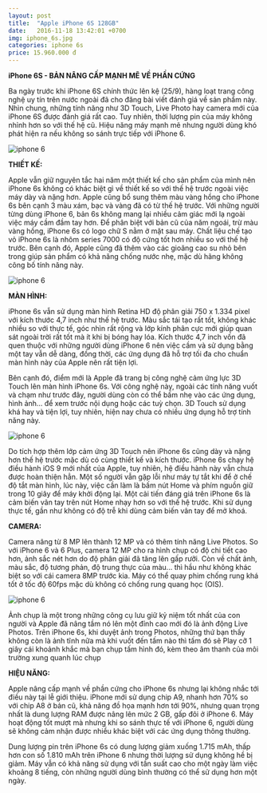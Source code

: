 ```yaml
---
layout: post
title:  "Apple iPhone 6S 128GB"
date:   2016-11-18 13:42:01 +0700
img: iphone_6s.jpg
categories: iphone 6s
price: 15.960.000 đ
---
```


**iPhone 6S - BẢN NÂNG CẤP MẠNH MẼ VỀ PHẦN CỨNG**

Ba ngày trước khi iPhone 6S chính thức lên kệ (25/9), hàng loạt trang công nghệ uy tín trên nước ngoài đã cho đăng bài viết đánh giá về sản phẩm này. Nhìn chung, những tính năng như 3D Touch, Live Photo hay camera mới của iPhone 6S được đánh giá rất cao. Tuy nhiên, thời lượng pin của máy không nhỉnh hơn so với thế hệ cũ. Hiệu năng máy mạnh mẽ nhưng người dùng khó phát hiện ra nếu không so sánh trực tiếp với iPhone 6.

![iphone 6]({{site.baseurl}}/images/iphone-6s-64gb-bac-org-1.jpg)

**THIẾT KẾ:**

Apple vẫn giữ nguyên tắc hai năm một thiết kế cho sản phẩm của mình nên iPhone 6s không có khác biệt gì về thiết kế so với thế hệ trước ngoài việc máy dày và nặng hơn. Apple cũng bổ sung thêm màu vàng hồng cho iPhone 6s bên cạnh 3 màu xám, bạc và vàng đã có từ thế hệ trước.
Với những người từng dùng iPhone 6, bản 6s không mang lại nhiều cảm giác mới lạ ngoài việc máy cầm đầm tay hơn. Để phân biệt với bản cũ của năm ngoái, trừ màu vàng hồng, iPhone 6s có logo chữ S nằm ở mặt sau máy. Chất liệu chế tạo vỏ iPhone 6s là nhôm series 7000 có độ cứng tốt hơn nhiều so với thế hệ trước. Bên cạnh đó, Apple cũng đã thêm vào các gioăng cao su nhỏ bên trong giúp sản phẩm có khả năng chống nước nhẹ, mặc dù hãng không công bố tính năng này.

![iphone 6]({{site.baseurl}}/images/iphone-6s-kich-thuoc.jpg)

**MÀN HÌNH:**

iPhone 6s vẫn sử dụng màn hình Retina HD độ phân giải 750 x 1.334 pixel với kích thước 4,7 inch như thế hệ trước. Màu sắc tái tạo rất tốt, không khác nhiều so với thực tế, góc nhìn rất rộng và lớp kính phân cực mới giúp quan sát ngoài trời rất tốt mà ít khi bị bóng hay lóa. Kích thước 4,7 inch vốn đã quen thuộc với những người dùng iPhone 6 nên việc cầm và sử dụng bằng một tay vẫn dễ dàng, đồng thời, các ứng dụng đã hỗ trợ tối đa cho chuẩn màn hình này của Apple nên rất tiện lợi.

Bên cạnh đó, điểm mới là Apple đã trang bị công nghệ cảm ứng lực 3D Touch lên màn hình iPhone 6s. Với công nghệ này, ngoài các tính năng vuốt và chạm như trước đây, người dùng còn có thể bấm nhẹ vào các ứng dụng, hình ảnh… để xem trước nội dụng hoặc các tuỳ chọn. 3D Touch sử dụng khá hay và tiện lợi, tuy nhiên, hiện nay chưa có nhiều ứng dụng hỗ trợ tính năng này.

![iphone 6]({{site.baseurl}}/images/iphone-6s-plus-screen.jpg)

Do tích hợp thêm lớp cảm ứng 3D Touch nên iPhone 6s cũng dày và nặng hơn thế hệ trước mặc dù có cùng thiết kế và kích thước. iPhone 6s chạy hệ điều hành iOS 9 mới nhất của Apple, tuy nhiên, hệ điều hành này vẫn chưa được hoàn thiện hẳn. Một số người vẫn gặp lỗi như máy tự tắt khi để ở chế độ tắt màn hình, lúc này, việc cần làm là bấm nút Home và phím nguồn giữ trong 10 giây để máy khởi động lại. Một cải tiến đáng giá trên iPhone 6s là cảm biến vân tay trên nút Home nhạy hơn so với thế hệ trước. Khi sử dụng thực tế, gần như không có độ trễ khi dùng cảm biến vân tay để mở khoá.

**CAMERA:**

Camera nâng từ 8 MP lên thành 12 MP và có thêm tính năng Live Photos. So với iPhone 6 và 6 Plus, camera 12 MP cho ra hình chụp có độ chi tiết cao hơn, ảnh sắc nét hơn do độ phân giải đã tăng lên gấp rưỡi. Còn về chất ảnh, màu sắc, độ tương phản, độ trung thực của màu... thì hầu như không khác biệt so với cái camera 8MP trước kia. Máy có thể quay phim chống rung khá tốt ở tốc độ 60fps mặc dù không có chống rung quang học (OIS).

![iphone 6]({{site.baseurl}}/images/6s-iSight-Camera-2.png)

Ảnh chụp là một trong những công cụ lưu giữ kỷ niệm tốt nhất của con người và Apple đã nâng tầm nó lên một đỉnh cao mới đó là ảnh động Live Photos. Trên iPhone 6s, khi duyệt ảnh trong Photos, những thứ bạn thấy không còn là ảnh tĩnh nữa mà khi vuốt đến tấm nào thì tấm đó sẽ Play cỡ 1 giây cái khoảnh khắc mà bạn chụp tấm hình đó, kèm theo âm thanh của môi trường xung quanh lúc chụp

**HIỆU NĂNG:**

Apple nâng cấp mạnh về phần cứng cho iPhone 6s nhưng lại không nhắc tới điều này tại lễ giới thiệu. iPhone mới sử dụng chip A9, nhanh hơn 70% so với chip A8 ở bản cũ, khả năng đồ họa mạnh hơn tới 90%, nhưng quan trọng nhất là dung lượng RAM được nâng lên mức 2 GB, gấp đôi ở iPhone 6. Máy hoạt động tốt mượt mà nhưng khi so sánh thực tế với iPhone 6, người dùng sẽ không cảm nhận được nhiều khác biệt với các ứng dụng thông thường.

Dung lượng pin trên iPhone 6s có dung lượng giảm xuống 1.715 mAh, thấp hơn con số 1.810 mAh trên iPhone 6 nhưng thời lượng sử dụng không hề bị giảm. Máy vẫn có khả năng sử dụng với tần suất cao cho một ngày làm việc khoảng 8 tiếng, còn những người dùng bình thường có thể sử dụng hơn một ngày.